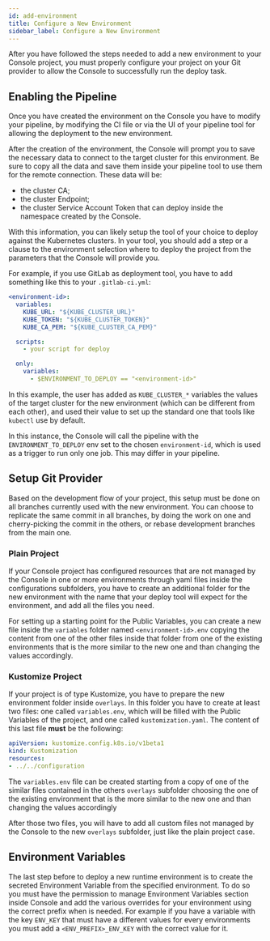 ```yaml
---
id: add-environment
title: Configure a New Environment
sidebar_label: Configure a New Environment
---
```


After you have followed the steps needed to add a new environment to your Console project, you must properly configure your project on your Git provider to allow the Console to successfully run the deploy task.

## Enabling the Pipeline

Once you have created the environment on the Console you have to modify your pipeline, by modifying the CI file or via the UI of your pipeline tool for allowing the deployment to the new environment.

After the creation of the environment, the Console will prompt you to save the necessary data to connect to the target cluster for this environment. Be sure to copy all the data and save them inside your pipeline tool to use them for the remote connection. These data will be:

- the cluster CA;
- the cluster Endpoint;
- the cluster Service Account Token that can deploy inside the namespace created by the Console.

With this information, you can likely setup the tool of your choice to deploy against the
Kubernetes clusters. In your tool, you should add a step or a clause to the environment selection where to deploy the project from the parameters that the Console will provide you.

For example, if you use GitLab as deployment tool, you have to add something like this to your `.gitlab-ci.yml`:

```yaml
<environment-id>:
  variables:
    KUBE_URL: "${KUBE_CLUSTER_URL}"
    KUBE_TOKEN: "${KUBE_CLUSTER_TOKEN}"
    KUBE_CA_PEM: "${KUBE_CLUSTER_CA_PEM}"

  scripts:
    - your script for deploy

  only:
    variables:
      - $ENVIRONMENT_TO_DEPLOY == "<environment-id>"
```

In this example, the user has added as `KUBE_CLUSTER_*` variables the values of the target cluster for the new environment
(which can be different from each other), and used their value to set up the standard one that tools like `kubectl` use by default.

In this instance, the Console will call the pipeline with the `ENVIRONMENT_TO_DEPLOY` env set to the chosen `environment-id`,
which is used as a trigger to run only one job. This may differ in your pipeline.

## Setup Git Provider

Based on the development flow of your project, this setup must be done on all branches currently used with the new environment. You can choose to replicate the same commit in all branches, by doing the work on one and cherry-picking the commit in the others, or rebase development branches from the main one.

### Plain Project

If your Console project has configured resources that are not managed by the Console in one or more environments through yaml files inside the configurations subfolders, you have to create an additional folder for the new environment with the name that your deploy tool will expect for the environment, and add all the files you need.

For setting up a starting point for the Public Variables, you can create a new file inside the `variables` folder named `<environment-id>.env` copying the content from one of the other files inside that folder from one of the existing environments that is the more similar to the new one and than changing the values accordingly.

### Kustomize Project

If your project is of type Kustomize, you have to prepare the new environment folder inside `overlays`. In this folder you have to create at least two files: one called `variables.env`, which will be filled with the Public Variables of the project, and one called `kustomization.yaml`. The content of this last file **must** be the following:

```yaml
apiVersion: kustomize.config.k8s.io/v1beta1
kind: Kustomization
resources:
- ../../configuration
```

The `variables.env` file can be created starting from a copy of one of the similar files contained in the others `overlays` subfolder choosing the one of the existing environment that is the more similar to the new one and than changing the values accordingly

After those two files, you will have to add all custom files not managed by the Console to the new `overlays` subfolder, just like the plain project case.

## Environment Variables

The last step before to deploy a new runtime environment is to create the secreted Environment Variable from the specified environment.
To do so you must have the permission to manage Environment Variables section inside Console and add the various overrides for your environment using the correct prefix when is needed. For example if you have a variable with the key `ENV_KEY` that must have a different values for every environments you must add a `<ENV_PREFIX>_ENV_KEY` with the correct value for it.
